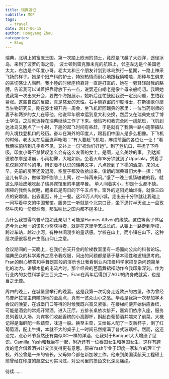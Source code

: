 ```yaml
---
title: 瑞典游记
subtitle: MOP
tags:
  - travel
date: 2017-06-15
author: Hongyang Zhou
categories:
  - Blog
---
```


瑞典，北境上的富庶王国。第一次踏上欧洲的领土，竟然是飞越了大西洋，途径冰岛，来到了波罗的海之旁。
波士顿到雷克雅未克的航班上，邻座左边是个美国老太太，右边是个印度小哥。老太太和三个朋友计划到冰岛旅行一星期，一路上神采飞扬的样子。她是个妇产科的护士，特别热情而耐心地跟我俩唠嗑，那种与生俱来的亲切感让人陶醉。我小睡的时候座椅靠背一直是打直的，她在一旁轻轻敲我的胳膊，告诉我可以试着把靠背放下去一点，说罢还自嘲老是像个母亲般唠叨。我跟她说我第一次出来开会，要做个海报展示，她听后连忙鼓励我说一定没问题，生怕我紧张。这些自然的反应，真是慈爱的天性。右手侧靠窗的印度博士，在斯德歌尔摩当生物研究员，刚在波士顿开完一周会，坐飞机赶回瑞典的家里：一位当药剂师的妻子和两岁的女儿在等他。他说早年很幸运到意大利交换，然后又在瑞典完成了博士学位，之后就选择在瑞典继续工作了下来。他恰巧和我完全同一趟航班，飞机到达冰岛又晚点了一小时，下趟的起飞时间有些赶，于是就有了我俩一路小跑带插队的入境找登机口的经历。奋斗在海外的印度人，跟我们中国人是多么相像。下飞机的时候，老太太在后面连声吆喝：“有人要赶飞机啦，麻烦前面的各位让一让！”看我俩往前挤到几乎看不见，又补上一句“祝你们好运”。到了登机口，平抚了下呼吸，印度小哥不禁赞叹怎么会有这么友善的女士。是啊，这么美妙的事。
到达斯德歌尔摩是清晨，小雨初霁，大地如新。坐着火车18分钟就到了Uppsala，凭着手机仅剩的10%的电，辨识着不认识的瑞典文字，八点摸到了下榻的酒店。来的太早，先前的房客还没退房，空屋子都没收拾出来。俊朗的瑞典哥们大手一挥：“咱这儿有早点，做做喝杯咖啡上上网，过一阵再来问。”饿了一晚上饥肠辘辘的我，就这么厚脸皮地吃起了瑞典宾馆里的丰盛早餐。
单人间着实小，却是什么都不缺。困顿的我倒头就睡，醒来已是周日的下午五点半。窗外的这阳光灿烂得，就像三四点的安娜堡。出去逛逛，补上一餐。这20万人的小城，走出去十分钟就让我碰上一间写着中文的中国餐馆。服务生一听就是个北京口音，坐下思忖半天点上一盘孜然牛肉和一份蛋炒面，那滋味比之国内都不逞多让。

为什么我觉得乌普萨拉如此亲切？可能是Hannes Alfvén的缘故。这位等离子体届迄今为止唯一的诺贝尔奖获得者，就是在这里学艺成长的。从镇上一路走到学校，跨过车站，越过小河，有种林间漫步的童话感。学校在山上，而小镇在山下，这种层次感很容易产生高山仰止之意。

会议期间的一天晚上，在我们白天开会的阶梯教室里有一场面向公众的科普论坛。瑞典民众的科学素养之高令我叹服，问出的问题都是基于基本理性和逻辑思考的。Fran的耐心解答和手舞足蹈般的演示也让我看到业内顶级科学家把复杂问题简单化的功力。讲解木星的电流片时，那个经典的芭蕾舞裙䙓动作令我印象深刻。作为行业内的女性科学家三巨头之一，Fran在两年后得到了AGU的终身成就奖，也是当之无愧。

周四的晚上，在城堡里举行的晚宴。这是我第一次切身走近欧洲的古堡，作为曾经乌普萨拉领主俯瞰领地的至高点，真有一览众山小之感。毕竟是我第一次参加学术会议的晚宴，在城堡门口等待的时候我既兴奋又紧张。在楼梯间便开始供应香槟，可能是酒会的常规开胃酒。进入正厅，五排长桌依次排开，嘉宾们依序入座，服务员列着队入场，为宾客们收起香槟的小高脚杯，斟起白葡萄酒并端来了前菜。大概记得是海鲜配一些蔬菜，味道一般。换至主菜，又给每人配了一支新杯子，倒了红葡萄酒，配上牛排，本就不大的桌子上一时间已然摆满了各式玻璃杯。然而，这还没完，点心环节竟然还有类似XO一样的洋酒，让我对于Banquet大大增涨了见识。Camilla, Yash和我坐在一起，附近还有一位泰国女生和英国女生，这样有跨度的组合借着酒兴让交流变得更有意思。原来Yash毕业于印度一家私立的理工学校，外公曾是一州的省长，父母如今都在新加坡工作。他来到美国读航天工程硕士前曾经在印度的航空公司实习过，对公司里的摸鱼文化深恶痛绝。

待续……
